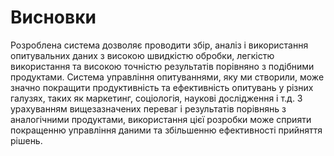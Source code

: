 # Висновки

Розроблена система дозволяє проводити збір, аналіз і використання опитувальних даних з високою швидкістю обробки, легкістю використання та високою точністю результатів порівняно з подібними продуктами. Система управління опитуваннями, яку ми створили, може значно покращити продуктивність та ефективність опитувань у різних галузях, таких як маркетинг, соціологія, наукові дослідження і т.д. З урахуванням вищезазначених переваг і результатів порівнянь з аналогічними продуктами, використання цієї розробки може сприяти покращенню управління даними та збільшенню ефективності прийняття рішень.

